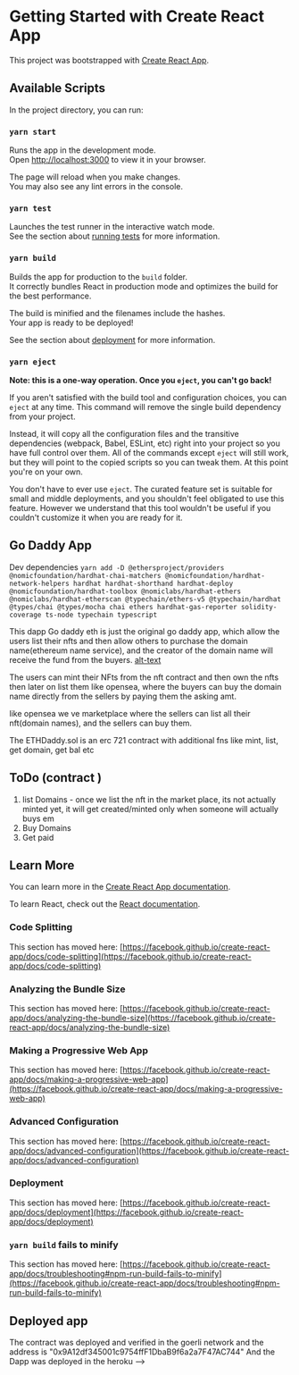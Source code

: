 # Getting Started with Create React App

This project was bootstrapped with [Create React App](https://github.com/facebook/create-react-app).

## Available Scripts

In the project directory, you can run:

### `yarn start`

Runs the app in the development mode.\
Open [http://localhost:3000](http://localhost:3000) to view it in your browser.

The page will reload when you make changes.\
You may also see any lint errors in the console.

### `yarn test`

Launches the test runner in the interactive watch mode.\
See the section about [running tests](https://facebook.github.io/create-react-app/docs/running-tests) for more information.

### `yarn build`

Builds the app for production to the `build` folder.\
It correctly bundles React in production mode and optimizes the build for the best performance.

The build is minified and the filenames include the hashes.\
Your app is ready to be deployed!

See the section about [deployment](https://facebook.github.io/create-react-app/docs/deployment) for more information.

### `yarn eject`

**Note: this is a one-way operation. Once you `eject`, you can't go back!**

If you aren't satisfied with the build tool and configuration choices, you can `eject` at any time. This command will remove the single build dependency from your project.

Instead, it will copy all the configuration files and the transitive dependencies (webpack, Babel, ESLint, etc) right into your project so you have full control over them. All of the commands except `eject` will still work, but they will point to the copied scripts so you can tweak them. At this point you're on your own.

You don't have to ever use `eject`. The curated feature set is suitable for small and middle deployments, and you shouldn't feel obligated to use this feature. However we understand that this tool wouldn't be useful if you couldn't customize it when you are ready for it.

## Go Daddy App

Dev dependencies ```yarn add -D @ethersproject/providers @nomicfoundation/hardhat-chai-matchers @nomicfoundation/hardhat-network-helpers hardhat hardhat-shorthand hardhat-deploy @nomicfoundation/hardhat-toolbox @nomiclabs/hardhat-ethers @nomiclabs/hardhat-etherscan @typechain/ethers-v5 @typechain/hardhat @types/chai @types/mocha chai ethers hardhat-gas-reporter solidity-coverage ts-node typechain typescript```

This dapp Go daddy eth is just the original go daddy app, which allow the users list their nfts and then allow others to purchase the domain name(ethereum name service), and the creator of the domain name will receive the fund from the buyers.
[alt-text](img-url/src/../../src/assets/Godaddy-eth.png)

The users can mint their NFts from the nft contract and then own the nfts then later on list them like opensea, where the buyers can buy the domain name directly from the sellers by paying them the asking amt.

like opensea we ve marketplace where the sellers can list all their nft(domain names), and the sellers can buy them.


The ETHDaddy.sol is an erc 721 contract with additional fns like mint, list, get domain, get bal etc

## ToDo (contract )
1. list Domains - once we list the nft in the market place, its not actually minted yet, it will get created/minted only when someone will actually buys em
2. Buy Domains
3. Get paid
   
## Learn More

You can learn more in the [Create React App documentation](https://facebook.github.io/create-react-app/docs/getting-started).

To learn React, check out the [React documentation](https://reactjs.org/).

### Code Splitting

This section has moved here: [https://facebook.github.io/create-react-app/docs/code-splitting](https://facebook.github.io/create-react-app/docs/code-splitting)

### Analyzing the Bundle Size

This section has moved here: [https://facebook.github.io/create-react-app/docs/analyzing-the-bundle-size](https://facebook.github.io/create-react-app/docs/analyzing-the-bundle-size)

### Making a Progressive Web App

This section has moved here: [https://facebook.github.io/create-react-app/docs/making-a-progressive-web-app](https://facebook.github.io/create-react-app/docs/making-a-progressive-web-app)

### Advanced Configuration

This section has moved here: [https://facebook.github.io/create-react-app/docs/advanced-configuration](https://facebook.github.io/create-react-app/docs/advanced-configuration)

### Deployment

This section has moved here: [https://facebook.github.io/create-react-app/docs/deployment](https://facebook.github.io/create-react-app/docs/deployment)

### `yarn build` fails to minify

This section has moved here: [https://facebook.github.io/create-react-app/docs/troubleshooting#npm-run-build-fails-to-minify](https://facebook.github.io/create-react-app/docs/troubleshooting#npm-run-build-fails-to-minify)

## Deployed app 

The contract was deployed and verified in the goerli network and the address is "0x9A12df345001c9754ffF1DbaB9f6a2a7F47AC744"
And the Dapp was deployed in the heroku --> 